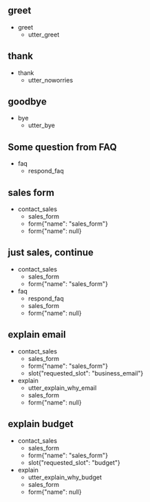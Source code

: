 ## greet
* greet
  - utter_greet

## thank
* thank
  - utter_noworries

## goodbye
* bye
  - utter_bye

## Some question from FAQ
* faq
  - respond_faq

## sales form
* contact_sales
    - sales_form                   <!--Run the sales_form action-->
    - form{"name": "sales_form"}   <!--Activate the form-->
    - form{"name": null}           <!--Deactivate the form-->

## just sales, continue
* contact_sales
    - sales_form
    - form{"name": "sales_form"}
* faq
    - respond_faq
    - sales_form
    - form{"name": null}

## explain email
* contact_sales
    - sales_form
    - form{"name": "sales_form"}
    - slot{"requested_slot": "business_email"}
* explain
    - utter_explain_why_email
    - sales_form
    - form{"name": null}

## explain budget
* contact_sales
    - sales_form
    - form{"name": "sales_form"}
    - slot{"requested_slot": "budget"}
* explain
    - utter_explain_why_budget
    - sales_form
    - form{"name": null}    
